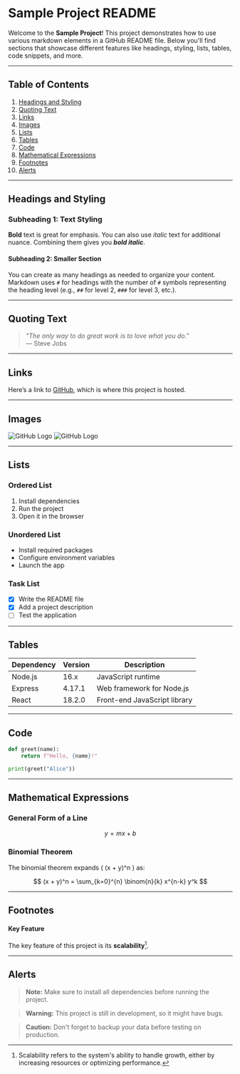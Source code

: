 # Sample Project README

Welcome to the **Sample Project**! This project demonstrates how to use various markdown elements in a GitHub README file. Below you'll find sections that showcase different features like headings, styling, lists, tables, code snippets, and more.

---

## Table of Contents

1. [Headings and Styling](https://docs.github.com/en/get-started/writing-on-github/getting-started-with-writing-and-formatting-on-github/basic-writing-and-formatting-syntax)
2. [Quoting Text](https://docs.github.com/en/get-started/writing-on-github/getting-started-with-writing-and-formatting-on-github/basic-writing-and-formatting-syntax#quoting-code)
3. [Links](https://docs.github.com/en/get-started/writing-on-github/getting-started-with-writing-and-formatting-on-github/basic-writing-and-formatting-syntax#section-links)
4. [Images](https://docs.github.com/en/get-started/writing-on-github/getting-started-with-writing-and-formatting-on-github/basic-writing-and-formatting-syntax#images)
5. [Lists](https://docs.github.com/en/get-started/writing-on-github/getting-started-with-writing-and-formatting-on-github/basic-writing-and-formatting-syntax#lists)
6. [Tables](#tables)
7. [Code](#code)
8. [Mathematical Expressions](#mathematical-expressions)
9. [Footnotes](https://docs.github.com/en/get-started/writing-on-github/getting-started-with-writing-and-formatting-on-github/basic-writing-and-formatting-syntax#footnotes)
10. [Alerts](https://docs.github.com/en/get-started/writing-on-github/getting-started-with-writing-and-formatting-on-github/basic-writing-and-formatting-syntax#alerts)

---

## Headings and Styling

### Subheading 1: Text Styling

**Bold** text is great for emphasis. You can also use *italic* text for additional nuance. Combining them gives you **_bold italic_**.

#### Subheading 2: Smaller Section

You can create as many headings as needed to organize your content. Markdown uses `#` for headings with the number of `#` symbols representing the heading level (e.g., `##` for level 2, `###` for level 3, etc.).

---

## Quoting Text

> _"The only way to do great work is to love what you do."_  
> — Steve Jobs

---

## Links

Here’s a link to [GitHub](https://www.github.com), which is where this project is hosted.

---

## Images

![GitHub Logo](https://upload.wikimedia.org/wikipedia/commons/9/91/Octicons-mark-github.svg)
![GitHub Logo](https://w7.pngwing.com/pngs/705/814/png-transparent-github-repository-commit-bitbucket-github-angle-orange-logo-thumbnail.png)

---

## Lists

### Ordered List

1. Install dependencies
2. Run the project
3. Open it in the browser

### Unordered List

- Install required packages
- Configure environment variables
- Launch the app

### Task List

- [x] Write the README file
- [x] Add a project description
- [ ] Test the application

---

## Tables



| Dependency   | Version | Description              |
|--------------|---------|--------------------------|
| Node.js      | 16.x    | JavaScript runtime       |
| Express      | 4.17.1  | Web framework for Node.js|
| React        | 18.2.0  | Front-end JavaScript library|


---

## Code


```python
def greet(name):
    return f"Hello, {name}!"

print(greet("Alice"))
```
---
## Mathematical Expressions
###  **General Form of a Line**


$$
y = mx + b
$$

### **Binomial Theorem**

The binomial theorem expands \( (x + y)^n \) as:

$$
(x + y)^n = \sum_{k=0}^{n} \binom{n}{k} x^{n-k} y^k
$$

---

## Footnotes


#### Key Feature

The key feature of this project is its **scalability**[^1].


[^1]: Scalability refers to the system's ability to handle growth, either by increasing resources or optimizing performance.
---

## Alerts


> **Note:** Make sure to install all dependencies before running the project.

> **Warning:** This project is still in development, so it might have bugs.

> **Caution:** Don't forget to backup your data before testing on production.


